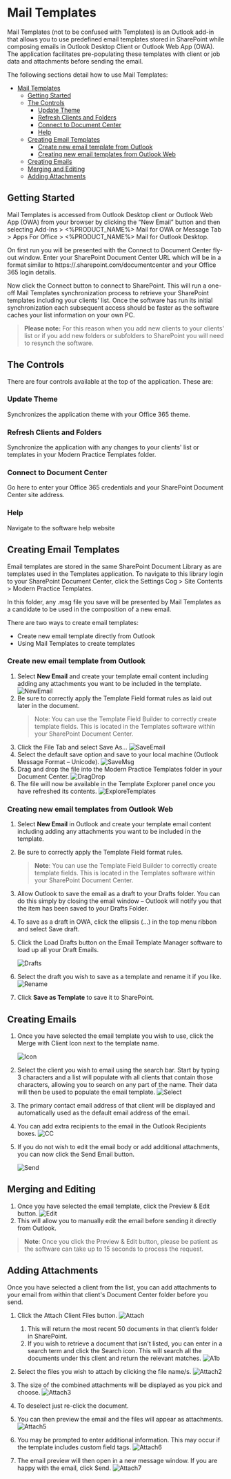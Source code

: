# Mail Templates


Mail Templates (not to be confused with Templates) is an Outlook add-in that allows you to use predefined email templates stored in SharePoint while composing emails in Outlook Desktop Client or Outlook Web App (OWA). The application facilitates pre-populating these templates with client or job data and attachments before sending the email.

The following sections detail how to use Mail Templates:

- [Mail Templates](#mail-templates)
  - [Getting Started](#getting-started)
  - [The Controls](#the-controls)
    - [Update Theme](#update-theme)
    - [Refresh Clients and Folders](#refresh-clients-and-folders)
    - [Connect to Document Center](#connect-to-document-center)
    - [Help](#help)
  - [Creating Email Templates](#creating-email-templates)
    - [Create new email template from Outlook](#create-new-email-template-from-outlook)
    - [Creating new email templates from Outlook Web](#creating-new-email-templates-from-outlook-web)
  - [Creating Emails](#creating-emails)
  - [Merging and Editing](#merging-and-editing)
  - [Adding Attachments](#adding-attachments)

## Getting Started

Mail Templates is accessed from Outlook Desktop client or Outlook Web App (OWA) from your browser by clicking the “New Email” button and then selecting Add-Ins > <%PRODUCT_NAME%> Mail for OWA or Message Tab > Apps For Office > <%PRODUCT_NAME%> Mail for Outlook Desktop.

On first run you will be presented with the Connect to Document Center fly-out window. Enter your SharePoint Document Center URL which will be in a format similar to https://<designator>.sharepoint.com/documentcenter and your Office 365 login details. 

Now click the Connect button to connect to SharePoint. This will run a one-off Mail Templates synchronization process to retrieve your SharePoint templates including your clients' list. Once the software has run its initial synchronization each subsequent access should be faster as the software caches your list information on your own PC. 

> **Please note:** For this reason when you add new clients to your clients' list or if you add new folders or subfolders to SharePoint you will need to resynch the software.

## The Controls

There are four controls available at the top of the application. These are:

### Update Theme

Synchronizes the application theme with your Office 365 theme.

### Refresh Clients and Folders

Synchronize the application with any changes to your clients' list or templates in your Modern Practice Templates folder.

### Connect to Document Center

Go here to enter your Office 365 credentials and your SharePoint Document Center site address.

### Help

Navigate to the software help website

## Creating Email Templates

Email templates are stored in the same SharePoint Document Library as are templates used in the Templates application. To navigate to this library login to your SharePoint Document Center, click the Settings Cog > Site Contents > Modern Practice Templates. 

In this folder, any .msg file you save will be presented by Mail Templates as a candidate to be used in the composition of a new email. 

There are two ways to create email templates:

- Create new email template directly from Outlook
- Using Mail Templates to create templates

### Create new email template from Outlook

1. Select **New Email** and create your template email content including adding any attachments you want to be included in the template.
    ![NewEmail](img/clip0182.png)
2. Be sure to correctly apply the Template Field format rules as laid out later in the document. 
    > Note: You can use the Template Field Builder to correctly create template fields. This is located in the Templates software within your SharePoint Document Center.
3. Click the File Tab and select Save As… 
    ![SaveEmail](img/clip0183.png)
4. Select the default save option and save to your local machine (Outlook Message Format – Unicode).
    ![SaveMsg](img/clip0184.png)
5. Drag and drop the file into the Modern Practice Templates folder in your Document Center.
    ![DragDrop](img/clip0230.png)
6. The file will now be available in the Template Explorer panel once you have refreshed its contents.
    ![ExploreTemplates](img/clip0229.png)

### Creating new email templates from Outlook Web

1. Select **New Email** in Outlook and create your template email content including adding any attachments you want to be included in the template.
2. Be sure to correctly apply the Template Field format rules. 
    > **Note**: You can use the Template Field Builder to correctly create template fields. This is located in the Templates software within your SharePoint Document Center.
3. Allow Outlook to save the email as a draft to your Drafts folder. You can do this simply by closing the email window – Outlook will notify you that the item has been saved to your Drafts Folder.
4. To save as a draft in OWA, click the ellipsis (…) in the top menu ribbon and select Save draft.

5. Click the Load Drafts button on the Email Template Manager software to load up all your Draft Emails.
    
    ![Drafts](img/clip0181.png)

6. Select the draft you wish to save as a template and rename it if you like.
    ![Rename](img/clip0180.png)

7. Click **Save as Template** to save it to SharePoint.

## Creating Emails

1. Once you have selected the email template you wish to use, click the Merge with Client Icon next to the template name.
    
    ![Icon](img/clip0177.png)

2. Select the client you wish to email using the search bar. Start by typing 3 characters and a list will populate with all clients that contain those characters, allowing you to search on any part of the name. Their data will then be used to populate the email template.
    ![Select](img/mailtemplates-selectclient.PNG)

3. The primary contact email address of that client will be displayed and automatically used as the default email address of the email.

4. You can add extra recipients to the email in the Outlook Recipients boxes.
    ![CC](img/clip0179.png)

5. If you do not wish to edit the email body or add additional attachments, you can now click the Send Email button.

    ![Send](img/clip0176.png)

## Merging and Editing


1. Once you have selected the email template, click the Preview & Edit button.
    ![Edit](img/clip0176.png)
2. This will allow you to manually edit the email before sending it directly from Outlook.

> **Note**: Once you click the Preview & Edit button, please be patient as the software can take up to 15 seconds to process the request.

## Adding Attachments

Once you have selected a client from the list, you can add attachments to your email from within that client's Document Center folder before you send. 

1. Click the Attach Client Files button.
    ![Attach](img/mailtemplates1.PNG)
   1. This will return the most recent 50 documents in that client’s folder in SharePoint.
   2. If you wish to retrieve a document that isn't listed, you can enter in a search term and click the Search icon. This will search all the documents under this client and return the relevant matches.
        ![A1b](img/mailtemplates1b.PNG)
2. Select the files you wish to attach by clicking the file name/s. 
   ![Attach2](img/mailtemplates2.PNG)
3. The size of the combined attachments will be displayed as you pick and choose.
    ![Attach3](img/mailtemplates3.PNG)
4. To deselect just re-click the document.

5. You can then preview the email and the files will appear as attachments.
     ![Attach5](img/mailtemplates5.1.PNG)
6. You may be prompted to enter additional information. This may occur if the template includes custom field tags. 
    ![Attach6](img/mailtemplates6.PNG)
7. The email preview will then open in a new message window. If you are happy with the email, click Send.
    ![Attach7](img/mailtemplates7.PNG)












